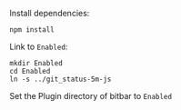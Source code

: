 
Install dependencies:

    npm install

Link to `Enabled`:

    mkdir Enabled
    cd Enabled
    ln -s ../git_status-5m-js

Set the Plugin directory of bitbar to `Enabled`